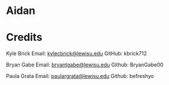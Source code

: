 # Aidan

# Credits

Kyle Brick
Email:  kylecbrick@lewisu.edu
GitHub: kbrick712

Bryan Gabe
Email: bryantgabe@lewisu.edu
Github: BryanGabe00

Paula Grata
Email: paulargrata@lewisu.edu
Github: befreshyo
